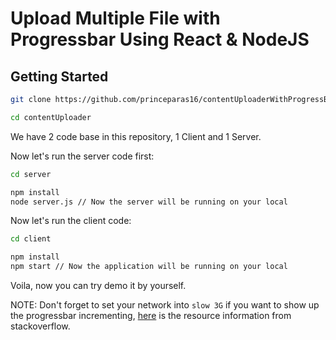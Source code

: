 # Upload Multiple File with Progressbar Using React & NodeJS

## Getting Started

```bash
git clone https://github.com/princeparas16/contentUploaderWithProgressBar.git

cd contentUploader
```

We have 2 code base in this repository, 1 Client and 1 Server.

Now let's run the server code first:

```bash
cd server

npm install
node server.js // Now the server will be running on your local
```

Now let's run the client code:

```bash
cd client

npm install
npm start // Now the application will be running on your local
```

Voila, now you can try demo it by yourself.

NOTE: Don't forget to set your network into `slow 3G` if you want to show up the progressbar incrementing, [here](https://stackoverflow.com/questions/41088022/how-to-get-onuploadprogress-in-axios/48412965#48412965) is the resource information from stackoverflow.
